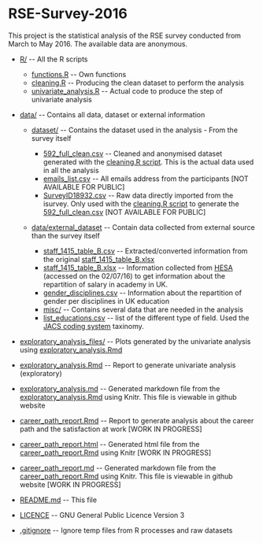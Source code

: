# RSE-Survey-2016

This project is the statistical analysis of the RSE survey conducted from March to May 2016. The available data are anonymous.

* [R/](R/) -- All the R scripts
    * [functions.R](R/libs/functions.R) -- Own functions
    * [cleaning.R](R/cleaning.R) -- Producing the clean dataset to perform the analysis
    * [univariate_analysis.R](R/univariate_analysis.R) -- Actual code to produce the step of univariate analysis

* [data/](data/) -- Contains all data, dataset or external information

    * [dataset/](data/dataset) --  Contains the dataset used in the analysis - From the survey itself
        * [592\_full\_clean.csv](data/592_full_clean.csv) -- Cleaned and anonymised dataset generated with the [cleaning.R script](R/cleaning.R). This is the actual data used in all the analysis
        * [emails\_list.csv](data/dataset/emails_list.csv) -- All emails address from the participants \[NOT AVAILABLE FOR PUBLIC\]
        * [SurveyID18932.csv](data/dataset/SurveyID18932.csv) -- Raw data directly imported from the isurvey. Only used with the [cleaning.R script](R/cleaning.R) to generate the [592_full_clean.csv](data/592_full_clean.csv) \[NOT AVAILABLE FOR PUBLIC\]

    * [data/external_dataset](data/external_dataset) -- Contain data collected from external source than the survey itself
        * [staff\_1415\_table\_B.csv](data/external_dataset/staff_1415_table_B.csv)  -- Extracted/converted information from the original [staff\_1415\_table\_B.xlsx](data/external_dataset/staff_1415_table_B.xlsx)
        * [staff\_1415\_table\_B.xlsx](data/external_dataset/staff_1415_table_B.xlsx) -- Information collected from [HESA](https://www.hesa.ac.uk/intros/staffintro1415) (accessed on the 02/07/16) to get information about the repartition of salary in academy in UK.
        * [gender\_disciplines.csv](data/dataset/external_dataset/gender_disciplines.csv) -- Information about the repartition of gender per disciplines in UK education
        * [misc/](/data/misc) --  Contains several data that are needed in the analysis <!-- #FIXME -- source of data -->
        * [list_educations.csv](data/dataset/list_educations.csv) -- list of the different type of field. Used the [JACS coding system](https://www.hesa.ac.uk/jacs3) taxinomy.

* [exploratory\_analysis\_files/](exploratory_analysis_files/) -- Plots generated by the univariate analysis using [exploratory\_analysis.Rmd](exploratory_analysis.Rmd)

* [exploratory\_analysis.Rmd](exploratory_analysis.Rmd) -- Report to generate univariate analysis (exploratory)

* [exploratory\_analysis.md](exploratory_analysis.md) -- Generated markdown file from the [exploratory_analysis.Rmd](exploratory_analysis.Rmd) using Knitr. This file is viewable in github website

* [career\_path\_report.Rmd](career_path_report.Rmd) -- Report to generate analysis about the career path and the satisfaction at work \[WORK IN PROGRESS\]

* [career\_path\_report.html](career_path_report.html) -- Generated html file from the [career\_path\_report.Rmd](career_path_report.Rmd) using Knitr \[WORK IN PROGRESS\]

* [career\_path\_report.md](career_path_report.md) -- Generated markdown file from the [career\_path\_report.Rmd](career_path_report.Rmd) using Knitr. This file is viewable in github website \[WORK IN PROGRESS\]

* [README.md](README.md) -- This file

* [LICENCE](LICENCE) -- GNU General Public Licence Version 3

* [.gitignore](.gitignore) -- Ignore temp files from R processes and raw datasets
